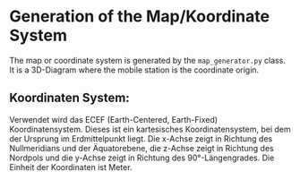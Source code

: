 # Generation of the Map/Koordinate System

The map or coordinate system is generated by the `map_generator.py` class. It is a 3D-Diagram where the mobile station is the coordinate origin.

## Koordinaten System:

Verwendet wird das ECEF (Earth-Centered, Earth-Fixed) Koordinatensystem. Dieses ist ein kartesisches Koordinatensystem, bei dem der Ursprung im Erdmittelpunkt liegt. Die x-Achse zeigt in Richtung des Nullmeridians und der Äquatorebene, die z-Achse zeigt in Richtung des Nordpols und die y-Achse zeigt in Richtung des 90°-Längengrades. Die Einheit der Koordinaten ist Meter.


